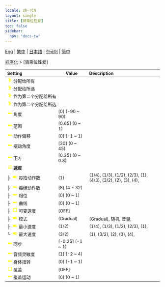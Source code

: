 ```yaml
---
locale: zh-rCN
layout: single
title: [骑乘位性爱]
toc: false
sidebar:
  nav: "docs-tw"
---
```

[Eng](/dancexr/menu/2025.4/motion/cowgirl_sex) | [繁中](/tw/dancexr/menu/2025.4/motion/cowgirl_sex) | [日本語](/jp/dancexr/menu/2025.4/motion/cowgirl_sex) | [한국어](/kr/dancexr/menu/2025.4/motion/cowgirl_sex) | [简中](/zh/dancexr/menu/2025.4/motion/cowgirl_sex)

[程序化](../menu#程序化) > [骑乘位性爱]



| Setting | Value | Description |
| :--- | --- | :--- |
|<nobr> ![motion icon](/images/icon/ic_motion.png)  分配给所有</nobr>|| 
|<nobr> ![motion icon](/images/icon/ic_motion.png)  分配给所选</nobr>|| 
|<nobr> ![motion icon](/images/icon/ic_motion.png)  作为第二个分配给所有</nobr>|| 
|<nobr> ![motion icon](/images/icon/ic_motion.png)  作为第二个分配给所选</nobr>|| 
|<nobr> ![slider icon](/images/icon/ic_slider.png)  角度</nobr>| [0] (-90 ~ 90) | 
|<nobr> ![slider icon](/images/icon/ic_slider.png)  范围</nobr>| [0.65] (0 ~ 1) | 
|<nobr> ![slider icon](/images/icon/ic_slider.png)  动作偏移</nobr>| [0] (-1 ~ 1) | 
|<nobr> ![slider icon](/images/icon/ic_slider.png)  摆动角度</nobr>| [30] (0 ~ 45) | 
|<nobr> ![slider icon](/images/icon/ic_slider.png)  下方</nobr>| [0.35] (0 ~ 0.8) | 
|<nobr> ![tune icon](/images/icon/ic_tune.png)  <b>速度</b></nobr>| | 
|<nobr>├&nbsp; ![toggle_on icon](/images/icon/ic_toggle_on.png)  每拍动作数</nobr>| (1) | (1/4), (1/3), (1/2), (2/3), (1), (4/3), (3/2), (2), (3), (4), 
|<nobr>├&nbsp; ![slider icon](/images/icon/ic_slider.png)  每组动作数</nobr>| [8] (4 ~ 32) | 
|<nobr>├&nbsp; ![slider icon](/images/icon/ic_slider.png)  相位</nobr>| [0] (0 ~ 1) | 
|<nobr>├&nbsp; ![slider icon](/images/icon/ic_slider.png)  曲线</nobr>| [0] (0 ~ 1) | 
|<nobr>├&nbsp; ![check_off icon](/images/icon/ic_check_off.png)  可变速度</nobr>| [OFF] | 
|<nobr>├&nbsp; ![toggle_on icon](/images/icon/ic_toggle_on.png)  模式</nobr>| (Gradual) | (Gradual), 随机, 音量, 
|<nobr>├&nbsp; ![toggle_on icon](/images/icon/ic_toggle_on.png)  最小速度</nobr>| (1/2) | (1/4), (1/3), (1/2), (2/3), (1), 
|<nobr>└&nbsp; ![toggle_on icon](/images/icon/ic_toggle_on.png)  最大速度</nobr>| (3/2) | (1), (3/2), (2), (3), (4), 
|<nobr> ![slider icon](/images/icon/ic_slider.png)  同步</nobr>| [-0.25] (-1 ~ 1) | 
|<nobr> ![slider icon](/images/icon/ic_slider.png)  音频灵敏度</nobr>| [1] (-2 ~ 4) | 
|<nobr> ![slider icon](/images/icon/ic_slider.png)  身体扭转</nobr>| [0] (-1 ~ 1) | 
|<nobr> ![check_off icon](/images/icon/ic_check_off.png)  覆盖</nobr>| [OFF] | 
|<nobr> ![slider icon](/images/icon/ic_slider.png)  覆盖运动</nobr>| [0] (0 ~ 1) | 
